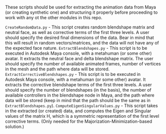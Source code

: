 These scripts should be used for extracting the animation data from Maya (or creating synthetic one) and structuring it properly before proceeding to work with any ot the other modules in this repo.

  ```CreateRandomData.py``` - This script creates random blendshape matrix and neutral face, as well as corrective terms of the first three levels. A user should specify the desired final dimensions of the data. Bear in mind that this will result in random vectors/matrices, and the data will not have any of the expected face nature.
  ```ExtractBlendshapes.py``` - This script is to be executed in Autodesk Maya console, with a metahuman (or some other) avatar. It extracts the neutral face and delta blendshape matrix. The user should specify the number of available animated frames, number of vertices in the mesh and the path where data will be stored.
  ```ExtractCorrectiveBlendshapes.py``` - This script is to be executed in Autodesk Maya console, with a metahuman (or some other) avatar. It extracts the corrective blendshape terms of the first three levels. A user should specify the number of blendshapes (in the basis), the number of available controllers in the blendshape node in Maya, and the path where data will be stored (keep in mind that the path should be the same as in ```ExtractBlendshapes.py```).
  ```ComputeEigenSingularValues.py``` - This script takes in the extracted (or created) data, and computes the Eigen and Singular values of the matrix H, which is a symmetric representation of the first level corrective terms. (Only needed for the Majorization-Minimization-based solution.)

